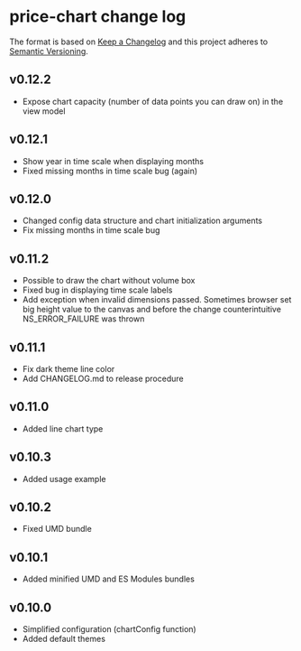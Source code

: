 # price-chart change log

The format is based on [Keep a Changelog](http://keepachangelog.com/) and this project adheres to [Semantic Versioning](http://semver.org/).

## v0.12.2
- Expose chart capacity (number of data points you can draw on) in the view
  model

## v0.12.1
- Show year in time scale when displaying months
- Fixed missing months in time scale bug (again)

## v0.12.0
- Changed config data structure and chart initialization arguments
- Fix missing months in time scale bug

## v0.11.2
- Possible to draw the chart without volume box
- Fixed bug in displaying time scale labels
- Add exception when invalid dimensions passed. Sometimes browser set
  big height value to the canvas and before the change counterintuitive
  NS_ERROR_FAILURE was thrown

## v0.11.1
- Fix dark theme line color
- Add CHANGELOG.md to release procedure

## v0.11.0
- Added line chart type

## v0.10.3
- Added usage example

## v0.10.2
- Fixed UMD bundle

## v0.10.1
- Added minified UMD and ES Modules bundles

## v0.10.0
- Simplified configuration (chartConfig function)
- Added default themes
